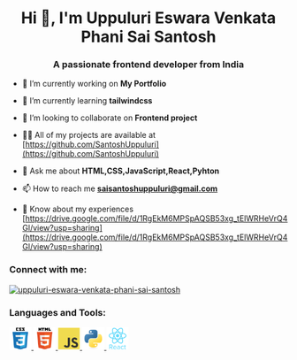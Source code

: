 <h1 align="center">Hi 👋, I'm Uppuluri Eswara Venkata Phani Sai Santosh</h1>
<h3 align="center">A passionate frontend developer from India</h3>

- 🔭 I’m currently working on **My Portfolio**

- 🌱 I’m currently learning **tailwindcss**

- 👯 I’m looking to collaborate on **Frontend project**

- 👨‍💻 All of my projects are available at [https://github.com/SantoshUppuluri](https://github.com/SantoshUppuluri)

- 💬 Ask me about **HTML,CSS,JavaScript,React,Pyhton**

- 📫 How to reach me **saisantoshuppuluri@gmail.com**

- 📄 Know about my experiences [https://drive.google.com/file/d/1RgEkM6MPSpAQSB53xg_tElWRHeVrQ4Gl/view?usp=sharing](https://drive.google.com/file/d/1RgEkM6MPSpAQSB53xg_tElWRHeVrQ4Gl/view?usp=sharing)

<h3 align="left">Connect with me:</h3>
<p align="left">
<a href="https://linkedin.com/in/uppuluri-eswara-venkata-phani-sai-santosh" target="blank"><img align="center" src="https://raw.githubusercontent.com/rahuldkjain/github-profile-readme-generator/master/src/images/icons/Social/linked-in-alt.svg" alt="uppuluri-eswara-venkata-phani-sai-santosh" height="30" width="40" /></a>
</p>

<h3 align="left">Languages and Tools:</h3>
<p align="left"> <a href="https://www.w3schools.com/css/" target="_blank" rel="noreferrer"> <img src="https://raw.githubusercontent.com/devicons/devicon/master/icons/css3/css3-original-wordmark.svg" alt="css3" width="40" height="40"/> </a> <a href="https://www.w3.org/html/" target="_blank" rel="noreferrer"> <img src="https://raw.githubusercontent.com/devicons/devicon/master/icons/html5/html5-original-wordmark.svg" alt="html5" width="40" height="40"/> </a> <a href="https://developer.mozilla.org/en-US/docs/Web/JavaScript" target="_blank" rel="noreferrer"> <img src="https://raw.githubusercontent.com/devicons/devicon/master/icons/javascript/javascript-original.svg" alt="javascript" width="40" height="40"/> </a> <a href="https://www.python.org" target="_blank" rel="noreferrer"> <img src="https://raw.githubusercontent.com/devicons/devicon/master/icons/python/python-original.svg" alt="python" width="40" height="40"/> </a> <a href="https://reactjs.org/" target="_blank" rel="noreferrer"> <img src="https://raw.githubusercontent.com/devicons/devicon/master/icons/react/react-original-wordmark.svg" alt="react" width="40" height="40"/> </a> 
